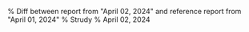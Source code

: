 % Diff between report from "April 02, 2024" and reference report from "April 01, 2024"
% Strudy
% April 02, 2024


